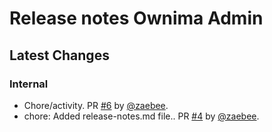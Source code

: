 # Release notes Ownima Admin

## Latest Changes

### Internal

* Chore/activity. PR [#6](https://github.com/Ownima/owner-admin/pull/6) by [@zaebee](https://github.com/zaebee).
* chore: Added release-notes.md file.. PR [#4](https://github.com/Ownima/owner-admin/pull/4) by [@zaebee](https://github.com/zaebee).
